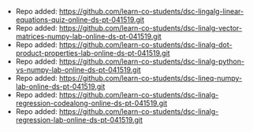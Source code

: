 
- Repo added: https://github.com/learn-co-students/dsc-lingalg-linear-equations-quiz-online-ds-pt-041519.git
- Repo added: https://github.com/learn-co-students/dsc-linalg-vector-matrices-numpy-lab-online-ds-pt-041519.git
- Repo added: https://github.com/learn-co-students/dsc-linalg-dot-product-properties-lab-online-ds-pt-041519.git
- Repo added: https://github.com/learn-co-students/dsc-linalg-python-vs-numpy-lab-online-ds-pt-041519.git
- Repo added: https://github.com/learn-co-students/dsc-lineq-numpy-lab-online-ds-pt-041519.git
- Repo added: https://github.com/learn-co-students/dsc-linalg-regression-codealong-online-ds-pt-041519.git
- Repo added: https://github.com/learn-co-students/dsc-linalg-regression-lab-online-ds-pt-041519.git